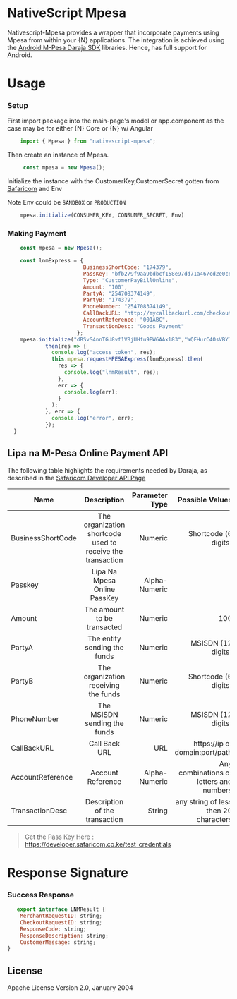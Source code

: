 # NativeScript Mpesa

Nativescript-Mpesa provides a wrapper that incorporate payments using Mpesa from within your {N} applications. The integration is achieved using the [Android M-Pesa Daraja SDK](https://github.com/jumaallan/AndroidMPesaAPI) libraries. Hence, has full support for Android.

# Usage
### Setup
First import package into the main-page's model or app.component as the case may be for either {N} Core or {N} w/ Angular

```typescript
    import { Mpesa } from "nativescript-mpesa";
```
Then create an instance of Mpesa.

```javascript
     const mpesa = new Mpesa();
```

Initialize the instance with the CustomerKey,CustomerSecret gotten from [Safaricom](https://developer.safaricom.co.ke/test_credentials) and Env

Note Env could be `SANDBOX` or `PRODUCTION`

```javascript
    mpesa.initialize(CONSUMER_KEY, CONSUMER_SECRET, Env)
```
### Making Payment
```javascript
    const mpesa = new Mpesa();

    const lnmExpress = {
                        BusinessShortCode: "174379",
                        PassKey: "bfb279f9aa9bdbcf158e97dd71a467cd2e0c893059b10f78e6b72ada1ed2c919",
                        Type: "CustomerPayBillOnline",
                        Amount: "100",
                        PartyA: "254708374149",
                        PartyB: "174379",
                        PhoneNumber: "254708374149",
                        CallBackURL: "http://mycallbackurl.com/checkout.php",
                        AccountReference: "001ABC",
                        TransactionDesc: "Goods Payment"
                      };
    mpesa.initialize("dRSvS4nnTGU8vf1V8jUHfu9BW6AAxl83","WQFHurC4OsVBYJQt","SANDBOX").
            then(res => {
              console.log("access token", res);
              this.mpesa.requestMPESAExpress(lnmExpress).then(
                res => {
                  console.log("lnmResult", res);
                },
                err => {
                  console.log(err);
                }
              );
            }, err => {
              console.log("error", err);
            });
  }
```
## Lipa na M-Pesa Online Payment API

The following table highlights the requirements needed by Daraja, as described in the [Safaricom Developer API Page](https://developer.safaricom.co.ke/lipa-na-m-pesa-online/apis/post/stkpush/v1/processrequest)

| Name                  | Description           | Parameter Type    | Possible Values |
| -------------         |:--------------------: | ----------------: | ---------------:|
| BusinessShortCode     | The organization shortcode used to receive the transaction        | Numeric             | Shortcode (6 digits)           |
| Passkey     | Lipa Na Mpesa Online PassKey       | Alpha-Numeric              |           | 
| Amount     | The amount to be transacted      | Numeric             | 100           |
| PartyA     | The entity sending the funds        | Numeric             | MSISDN (12 digits)          |
| PartyB     | The organization receiving the funds        | Numeric             | Shortcode (6 digits)           |
| PhoneNumber     | The MSISDN sending the funds        | Numeric             | MSISDN (12 digits)          |
| CallBackURL     | Call Back URL        | URL             | https://ip or domain:port/path           |
| AccountReference     | Account Reference        | Alpha-Numeric	             | Any combinations of letters and numbers |
| TransactionDesc     | Description of the transaction        | String             | any string of less then 20 characters          |

> Get the Pass Key Here : https://developer.safaricom.co.ke/test_credentials
# Response Signature
### Success Response
```javascript
   export interface LNMResult {
    MerchantRequestID: string;
    CheckoutRequestID: string;
    ResponseCode: string;
    ResponseDescription: string;
    CustomerMessage: string;
}
```

## License

Apache License Version 2.0, January 2004
